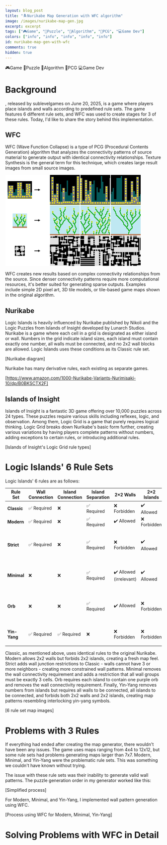 ```yaml
---
layout: blog_post
title: "🏝️Nurikabe Map Generation with WFC algorithm"
image: /images/nurikabe-map-gen.jpg
excerpt: excerpt
tags: ["🎮Game", "🧩Puzzle", "🤖Algorithm", "🎲PCG", "💻Game Dev"]
colors: ["info", "info", "info", "info", "info"]
id: nurikabe-map-gen-with-wfc
comments: true
hidden: true
---
```


<span class="badge badge-info">🎮Game</span>
<span class="badge badge-info">🧩Puzzle</span>
<span class="badge badge-info">🤖Algorithm</span>
<span class="badge badge-info">🎲PCG</span>
<span class="badge badge-info">💻Game Dev</span>

# Background

<Logic Islands>, released by sublevelgames on June 20, 2025, is a game where players place islands and walls according to predefined rule sets. The game features 6 different rule sets, and WFC was used to create stages for 3 of these rules. Today, I'd like to share the story behind this implementation.

## WFC

WFC (Wave Function Collapse) is a type of PCG (Procedural Contents Generation) algorithm that analyzes the connectivity patterns of source material to generate output with identical connectivity relationships. Texture Synthesis is the general term for this technique, which creates large result images from small source images.

![WFC creates large images from original images](/images/nmg01.png)

WFC creates new results based on complex connectivity relationships from the source. Since denser connectivity patterns require more computational resources, it's better suited for generating sparse outputs. Examples include simple 2D pixel art, 3D tile models, or tile-based game maps shown in the original algorithm.

## Nurikabe

Logic Islands is heavily influenced by Nurikabe published by Nikoli and the Logic Puzzles from Islands of Insight developed by Lunarch Studios. Nurikabe is a game where each cell in a grid is designated as either island or wall. Numbers in the grid indicate island sizes, each island must contain exactly one number, all walls must be connected, and no 2x2 wall blocks are allowed. Logic Islands uses these conditions as its Classic rule set.

[Nurikabe diagram]

Nurikabe has many derivative rules, each existing as separate games.

[https://www.amazon.com/1000-Nurikabe-Variants-Nurimisaki-10/dp/B0BKSCTX2F]

## Islands of Insight

Islands of Insight is a fantastic 3D game offering over 10,000 puzzles across 24 types. These puzzles require various skills including reflexes, logic, and observation. Among them, Logic Grid is a game that purely requires logical thinking. Logic Grid breaks down Nurikabe's basic form further, creating various variations by having players complete patterns without numbers, adding exceptions to certain rules, or introducing additional rules.

[Islands of Insight's Logic Grid rule types]

# Logic Islands' 6 Rule Sets

Logic Islands' 6 rules are as follows:

| Rule Set | Wall Connection | Island Connection | Island Separation | 2×2 Walls | 2×2 Islands | Special Rules |
|------|---------|---------|---------|---------|---------|-----------|
| **Classic** | ✅ Required | ❌ | ✅ Required | ❌ Forbidden | ✔️ Allowed | - |
| **Modern** | ✅ Required | ❌ | ✅ Required | ✔️ Allowed | ❌ Forbidden | - |
| **Strict** | ✅ Required | ❌ | ✅ Required | ❌ Forbidden | ✔️ Allowed | Wall junction limit (3+ way connections forbidden) |
| **Minimal** | ❌ | ❌ | ✅ Required | ✔️ Allowed (irrelevant) | ✔️ Allowed | All wall groups must be exactly 3 cells |
| **Orb** | ❌ | ❌ | ✅ Required | ✔️ Allowed | ❌ Forbidden | - Each island needs 1 orb<br>- Single-cell islands forbidden |
| **Yin-Yang** | ✅ Required | ✅ Required | ❌ | ❌ Forbidden | ❌ Forbidden | Islands without numbers allowed |

Classic, as mentioned above, uses identical rules to the original Nurikabe. Modern allows 2x2 walls but forbids 2x2 islands, creating a fresh map feel. Strict adds wall junction restrictions to Classic - walls cannot have 3 or more neighbors - creating more constrained wall patterns. Minimal removes the wall connectivity requirement and adds a restriction that all wall groups must be exactly 3 cells. Orb requires each island to contain one purple orb and removes the wall connectivity requirement. Finally, Yin-Yang removes numbers from islands but requires all walls to be connected, all islands to be connected, and forbids both 2x2 walls and 2x2 islands, creating map patterns resembling interlocking yin-yang symbols.

[6 rule set map images]

# Problems with 3 Rules

If everything had ended after creating the map generator, there wouldn't have been any issues. The game uses maps ranging from 4x4 to 12x12, but some rule sets had problems generating maps larger than 7x7. Modern, Minimal, and Yin-Yang were the problematic rule sets. This was something we couldn't have known without trying.

The issue with these rule sets was their inability to generate valid wall patterns. The puzzle generation order in my generator worked like this:

[Simplified process]

For Modern, Minimal, and Yin-Yang, I implemented wall pattern generation using WFC.

[Process using WFC for Modern, Minimal, Yin-Yang]

# Solving Problems with WFC in Detail